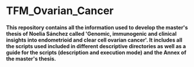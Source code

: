 # TFM_Ovarian_Cancer
#### This repository contains all the information used to develop the master's thesis of Noelia Sánchez called 'Genomic, immunogenic and clinical insights into endometrioid and clear cell ovarian cancer'. It includes all the scripts used included in different descriptive directories as well as a guide for the scripts (description and execution mode) and the Annex of the master's thesis.
